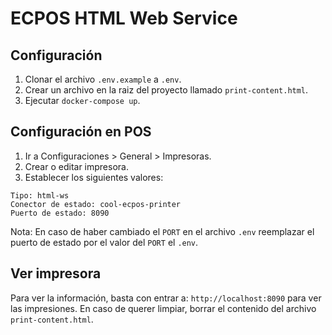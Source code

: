 # ECPOS HTML Web Service

## Configuración

1. Clonar el archivo `.env.example` a `.env`.
2. Crear un archivo en la raiz del proyecto llamado `print-content.html`.
3. Ejecutar `docker-compose up`.

## Configuración en POS

1. Ir a Configuraciones > General > Impresoras.
2. Crear o editar impresora.
3. Establecer los siguientes valores:

```
Tipo: html-ws
Conector de estado: cool-ecpos-printer
Puerto de estado: 8090
```

Nota: En caso de haber cambiado el `PORT` en el archivo `.env` reemplazar el puerto de estado por el valor del `PORT` el `.env`.

## Ver impresora

Para ver la información, basta con entrar a: `http://localhost:8090` para ver las impresiones.
En caso de querer limpiar, borrar el contenido del archivo `print-content.html`.
